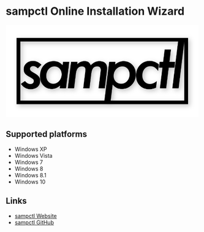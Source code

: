 # sampctl Online Installation Wizard

[![sampctl](./SAMPCTLInstaller/SAMPCTLLogo.png)](http://sampctl.com/)

## Supported platforms
- Windows XP
- Windows Vista
- Windows 7
- Windows 8
- Windows 8.1
- Windows 10

## Links
- [sampctl Website](http://sampctl.com/)
- [sampctl GitHub](https://github.com/Southclaws/sampctl)